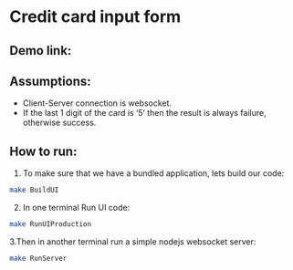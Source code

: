 # Credit card input form

## Demo link:

## Assumptions:

- Client-Server connection is websocket.
- If the last 1 digit of the card is ‘5’ then the result is always failure, otherwise success.

## How to run:

1. To make sure that we have a bundled application, lets build our code:

```bash
make BuildUI
```

2. In one terminal Run UI code:

```bash
make RunUIProduction
```

3.Then in another terminal run a simple nodejs websocket server:

```bash
make RunServer
```
